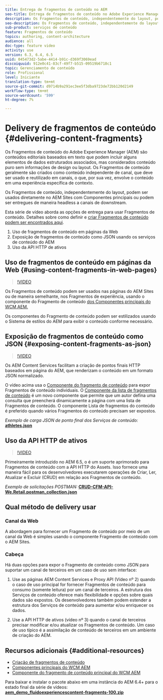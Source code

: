 ```yaml
---
title: Entrega de fragmentos de conteúdo no AEM
seo-title: Entrega de fragmentos de conteúdo no Adobe Experience Manager
description: Os Fragmentos de conteúdo, independentemente do layout, podem ser usados diretamente no AEM Sites com Componentes principais ou podem ser entregues de maneira headless a canais de downstream.
seo-description: Os Fragmentos de conteúdo, independentemente do layout, podem ser usados diretamente no AEM Sites com Componentes principais ou podem ser entregues de maneira headless a canais de downstream.
sub-product: serviços de conteúdo
feature: Fragmentos de conteúdo
topics: authoring, content-architecture
audience: all
doc-type: feature video
activity: use
version: 6.3, 6.4, 6.5
uuid: 045473d2-5abe-4414-b91c-d369f3069ead
discoiquuid: 912e0c41-83cf-49f7-b515-09519b6718c1
topic: Gerenciamento de conteúdo
role: Profissional
level: Iniciante
translation-type: tm+mt
source-git-commit: d9714b9a291ec3ee5f3dba9723de72bb120d2149
workflow-type: tm+mt
source-wordcount: '599'
ht-degree: 7%

---
```



# Delivery de fragmentos de conteúdo {#delivering-content-fragments}

Os Fragmentos de conteúdo do Adobe Experience Manager (AEM) são conteúdos editoriais baseados em texto que podem incluir alguns elementos de dados estruturados associados, mas considerados conteúdo puro sem informações de design ou layout. Os Fragmentos de conteúdo geralmente são criados como conteúdo independente de canal, que deve ser usado e reutilizado em canais, o que, por sua vez, envolve o conteúdo em uma experiência específica de contexto.

Os Fragmentos de conteúdo, independentemente do layout, podem ser usados diretamente no AEM Sites com Componentes principais ou podem ser entregues de maneira headless a canais de downstream.

Esta série de vídeo aborda as opções de entrega para usar Fragmentos de conteúdo. Detalhes sobre como definir e [criar Fragmentos de conteúdo podem ser encontrados aqui](content-fragments-feature-video-use.md).

1. Uso de fragmentos de conteúdo em páginas da Web
2. Exposição de fragmentos de conteúdo como JSON usando os serviços de conteúdo do AEM
3. Uso da API HTTP de ativos

## Uso de fragmentos de conteúdo em páginas da Web {#using-content-fragments-in-web-pages}

>[!VIDEO](https://video.tv.adobe.com/v/22449/?quality=12&learn=on)

Os Fragmentos de conteúdo podem ser usados nas páginas do AEM Sites ou de maneira semelhante, nos Fragmentos de experiência, usando o componente do Fragmento de conteúdo [dos Componentes principais do WCM AEM.](https://docs.adobe.com/content/help/pt-BR/experience-manager-core-components/using/components/content-fragment-component.html)

Os componentes do Fragmento de conteúdo podem ser estilizados usando o Sistema de estilos do AEM para exibir o conteúdo conforme necessário.

## Exposição de fragmentos de conteúdo como JSON {#exposing-content-fragments-as-json}

>[!VIDEO](https://video.tv.adobe.com/v/22448/?quality=12&learn=on)

Os AEM Content Services facilitam a criação de pontos finais HTTP baseados em página do AEM, que renderizam o conteúdo em um formato JSON normalizado.

O vídeo acima usa o [Componente do fragmento de conteúdo](https://docs.adobe.com/content/help/en/experience-manager-core-components/using/components/content-fragment-component.html) para expor Fragmentos de conteúdo individuais. O [Componente da lista de fragmentos de conteúdo](https://docs.adobe.com/content/help/en/experience-manager-core-components/using/components/content-fragment-list.html) é um novo componente que permite que um autor defina uma consulta que preencherá dinamicamente a página com uma lista de Fragmentos de conteúdo. O componente Lista de fragmentos do conteúdo é preferido quando vários Fragmentos do conteúdo precisam ser expostos.

*Exemplo de carga JSON de ponto final dos Serviços de conteúdo:*\
**[athletes.json](assets/athletes.json)**

## Uso da API HTTP de ativos

>[!VIDEO](https://video.tv.adobe.com/v/26390/?quality=12&learn=on)

Primeiramente introduzido no AEM 6.5, o é um suporte aprimorado para Fragmentos de conteúdo com a API HTTP do Assets. Isso fornece uma maneira fácil para os desenvolvedores executarem operações de Criar, Ler, Atualizar e Excluir (CRUD) em relação aos Fragmentos de conteúdo.

*Exemplo de solicitações POSTMAN:*
**[CRUD-CFM-API-We.Retail.postman_collection.json](assets/CRUD-CFM-API-We.Retail.postman_collection.json)**

## Qual método de delivery usar

### Canal da Web

A abordagem para fornecer um Fragmento de conteúdo por meio de um canal da Web é simples usando o componente Fragmento de conteúdo com o AEM Sites.

### Cabeça

Há duas opções para expor o Fragmento de conteúdo como JSON para suportar um canal de terceiros em um caso de uso sem interface:

1. Use as páginas AEM Content Services e Proxy API (Vídeo nº 2) quando o caso de uso principal for fornecer Fragmentos de conteúdo para consumo (somente leitura) por um canal de terceiros. A estrutura dos Serviços de conteúdo oferece mais flexibilidade e opções sobre quais dados são expostos. Os desenvolvedores também podem estender a estrutura dos Serviços de conteúdo para aumentar e/ou enriquecer os dados.

2. Use a API HTTP de ativos (vídeo nº 3) quando o canal de terceiros precisar modificar e/ou atualizar os Fragmentos de conteúdo. Um caso de uso típico é a assimilação de conteúdo de terceiros em um ambiente de criação do AEM.

## Recursos adicionais {#additional-resources}

* [Criação de fragmentos de conteúdo](content-fragments-feature-video-use.md)
* [Componentes principais do WCM AEM](https://docs.adobe.com/content/help/pt-BR/experience-manager-core-components/using/introduction.html)
* [Componente do fragmento de conteúdo principal do WCM AEM](https://docs.adobe.com/content/help/en/experience-manager-core-components/using/components/content-fragment-component.html)

Para baixar e instalar o pacote abaixo em uma instância do AEM 6.4+ para o estado final da série de vídeos:\
**[aem_demo_fluidoexperiencescontent-fragments-100.zip](assets/aem_demo_fluid-experiencescontent-fragments-100.zip)**
